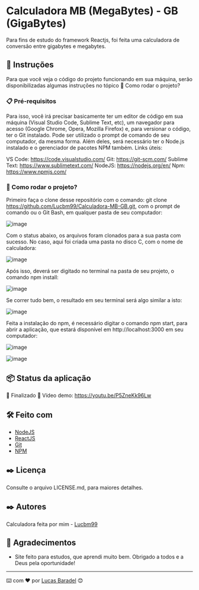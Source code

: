 # Calculadora MB (MegaBytes) - GB (GigaBytes)

Para fins de estudo do framework Reactjs, foi feita uma calculadora de conversão entre gigabytes e megabytes. 

## 🚀 Instruções 
Para que você veja o código do projeto funcionando em sua máquina, serão disponibilizadas algumas instruções no tópico 🔧 Como rodar o projeto? 

### 📋 Pré-requisitos
Para isso, você irá precisar basicamente ter um editor de código em sua máquina (Visual Studio Code, Sublime Text, etc), um navegador para acesso (Google Chrome, Opera, Mozilla Firefox) e, para versionar o código, ter o Git instalado. Pode ser utilizado o prompt de comando de seu computador, da mesma forma. Além deles, será necessário ter o Node.js instalado e o gerenciador de pacotes NPM também.
Links úteis: 

VS Code: https://code.visualstudio.com/
Git: https://git-scm.com/
Sublime Text: https://www.sublimetext.com/
NodeJS: https://nodejs.org/en/
Npm: https://www.npmjs.com/

### 🔧 Como rodar o projeto? 
Primeiro faça o clone desse repositório com o comando: git clone https://github.com/Lucbm99/Calculadora-MB-GB.git, com o prompt de comando ou o Git Bash, em qualquer pasta de seu computador: 

![image](https://user-images.githubusercontent.com/45500959/111890817-f5cab100-89cb-11eb-9d9a-baaae4f4282f.png)

Com o status abaixo, os arquivos foram clonados para a sua pasta com sucesso. No caso, aqui foi criada uma pasta no disco C, com o nome de calculadora: 

![image](https://user-images.githubusercontent.com/45500959/111890923-e4ce6f80-89cc-11eb-8daf-b1431103e758.png)

Após isso, deverá ser digitado no terminal na pasta de seu projeto, o comando npm install: 

![image](https://user-images.githubusercontent.com/45500959/111890969-3f67cb80-89cd-11eb-9d12-ec4b2013923f.png)

Se correr tudo bem, o resultado em seu terminal será algo similar a isto: 

![image](https://user-images.githubusercontent.com/45500959/111890984-6faf6a00-89cd-11eb-948d-08b3ccc5530f.png)

Feita a instalação do npm, é necessário digitar o comando npm start, para abrir a aplicação, que estará disponível em http://localhost:3000 em seu computador: 

![image](https://user-images.githubusercontent.com/45500959/111890995-9372b000-89cd-11eb-8bf2-3b6617c25959.png)

![image](https://user-images.githubusercontent.com/45500959/111891006-ac7b6100-89cd-11eb-9727-6e7ac3dd7a2e.png)


## 📦 Status da aplicação

🚧  Finalizado 🚧
Vídeo demo: https://youtu.be/P5ZneKk96Lw

## 🛠️ Feito com
* [NodeJS](https://nodejs.org/en/)
* [ReactJS](https://reactjs.org/docs/getting-started.html)
* [Git](https://git-scm.com/downloads)
* [NPM](https://www.npmjs.com/)

## ✒️ Licença 
Consulte o arquivo LICENSE.md, para maiores detalhes.

## ✒️ Autores
Calculadora feita por mim - [Lucbm99](https://github.com/Lucbm99)


## 🎁 Agradecimentos
* Site feito para estudos, que aprendi muito bem. Obrigado a todos e a Deus pela oportunidade!


---
⌨️ com ❤️ por [Lucas Baradel](https://github.com/Lucbm99) 😊


